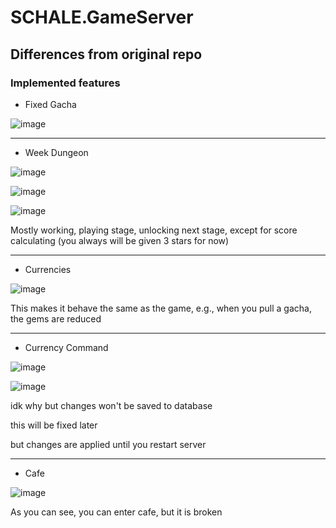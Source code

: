 # SCHALE.GameServer

## Differences from original repo

### Implemented features

- Fixed Gacha

![image](https://github.com/user-attachments/assets/30f12db7-5405-4a11-9576-6a71ddb9c54f)

---

- Week Dungeon

![image](https://github.com/user-attachments/assets/0c773325-00b2-48fb-b24d-b617f40352cd)

![image](https://github.com/user-attachments/assets/abd58db4-276e-4a2b-8096-c96bd8753890)

![image](https://github.com/user-attachments/assets/661aa5a0-1ae7-4d7b-bf81-9a30fd026f93)

Mostly working, playing stage, unlocking next stage, except for score calculating (you always will be given 3 stars for now)

---

- Currencies

![image](https://github.com/user-attachments/assets/e6340e55-2296-455f-a606-8e5062f67781)

This makes it behave the same as the game, e.g., when you pull a gacha, the gems are reduced

---

- Currency Command

![image](https://github.com/user-attachments/assets/b9f9d43a-7d0e-40d9-a6a4-8c836b19403a)

![image](https://github.com/user-attachments/assets/6e62d283-6edd-424b-920d-3767549e9ba0)

idk why but changes won't be saved to database

this will be fixed later

but changes are applied until you restart server

---

- Cafe

![image](https://github.com/user-attachments/assets/4f8cf801-79a8-4712-b009-098aa55d9dd9)

As you can see, you can enter cafe, but it is broken
